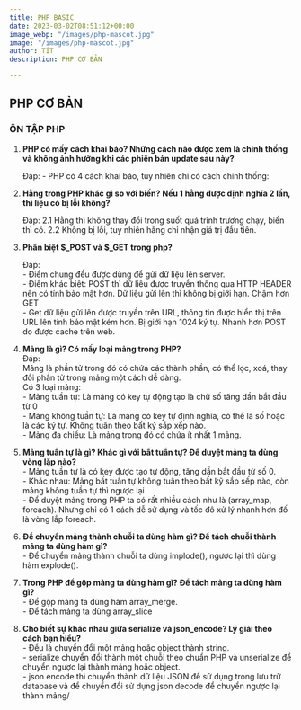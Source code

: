 ```yaml
---
title: PHP BASIC
date: 2023-03-02T08:51:12+00:00
image_webp: "/images/php-mascot.jpg"
image: "/images/php-mascot.jpg"
author: TÍT
description: PHP CƠ BẢN

---
```

## **PHP CƠ BẢN**

### **ÔN TẬP PHP**

1. **PHP có mấy cách khai báo? Những cách nào được xem là chính thống và không ảnh hưởng khi các phiên bản update sau này?**

   Đáp: - PHP có 4 cách khai báo, tuy nhiên chỉ có cách chính thống: <?php ?>
2. **Hằng trong PHP khác gì so với biến? Nếu 1 hằng được định nghĩa 2 lần, thì liệu có bị lỗi không?**

   Đáp:
   2\.1 Hằng thì không thay đổi trong suốt quá trình trương chạy, biến thì có.
   2\.2 Không bị lỗi, tuy nhiên hằng chỉ nhận giá trị đầu tiên.
3. **Phân biệt $_POST và $_GET trong php?**

   Đáp:    
   \- Điểm chung đều được dùng để gửi dữ liệu lên server.   
   \- Điểm khác biệt: POST thì dữ liệu được truyền thông qua HTTP HEADER nên có tính bảo mật hơn. Dữ liệu gửi lên thì không bị giới hạn. Chậm hơn GET   
   \- Get dữ liệu gửi lên được truyền trên URL, thông tin được hiển thị  trên URL lên tính bảo mật kém hơn. Bị giới hạn 1024 ký tự. Nhanh hơn POST do được cache trên web.
4. **Mảng là gì? Có mấy loại mảng trong PHP?**  
   Đáp:  
   Mảng là phần tử trong đó có chứa các thành phần, có thể lọc, xoá, thay đổi phần tử trong mảng một cách dễ dàng.  
   Có 3 loại mảng:  
   \- Mảng tuần tự: Là mảng có key tự động tạo là chữ số tăng dần bắt đầu từ 0  
   \- Mảng không tuần tự: Là mảng có key tự định nghĩa, có thể là số hoặc là các ký tự. Không tuân theo bất ký sắp xếp nào.  
   \- Mảng đa chiều: Là mảng trong đó có chứa ít nhất 1 mảng.
5. **Mảng tuần tự là gì? Khác gì với bất tuần tự? Để duyệt mảng ta dùng vòng lặp nào?**  
   \- Mảng tuần tự là có key được tạo tự động, tăng dần bắt đầu từ số 0.  
   \- Khác nhau: Mảng bất tuần tự không tuân theo bất kỹ sắp sếp nào,  còn mảng không tuần tự thì ngược lại  
   \- Để duyệt mảng trong PHP ta có rất nhiều cách như là (array_map,  foreach). Nhưng chỉ có 1 cách dễ sử dụng và tốc đô xử lý nhanh hơn đố là vòng lắp foreach.
6. **Để chuyển mảng thành chuỗi ta dùng hàm gì? Để tách chuỗi thành mảng ta dùng hàm gì?**  
   \- Để chuyển mảng thành chuỗi ta dùng implode(), ngược lại thì dùng hàm explode().
7. **Trong PHP để gộp mảng ta dùng hàm gì? Để tách mảng ta dùng hàm gì?**  
   \- Để gộp mảng ta dùng hàm array_merge.  
   \- Để tách mảng ta dùng array_slice
8. **Cho biết sự khác nhau giữa serialize và json_encode? Lý giải theo cách bạn hiểu?**  
   \- Đều là chuyển đổi một mảng hoặc object thành string.  
   \- serialize chuyển đổi thành một chuỗi theo chuẩn PHP và unserialize để chuyển ngược lại thành mảng hoặc object.  
   \- json encode thì chuyển thành dữ liệu JSON để sử dụng trong lưu trữ database và để chuyển đổi sử dụng json decode để chuyển ngược lại thành mảng/